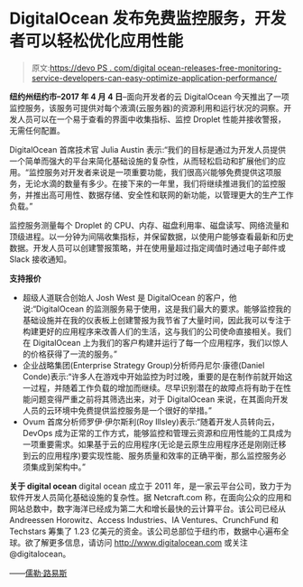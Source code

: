 # DigitalOcean 发布免费监控服务，开发者可以轻松优化应用性能

> 原文:[https://devo PS . com/digital ocean-releases-free-monitoring-service-developers-can-easy-optimize-application-performance/](https://devops.com/digitalocean-releases-free-monitoring-service-developers-can-easily-optimize-application-performance/)

**纽约州纽约市–2017 年 4 月 4 日**–面向开发者的云 DigitalOcean 今天推出了一项监控服务，该服务可提供对每个液滴(云服务器)的资源利用和运行状况的洞察。开发人员可以在一个易于查看的界面中收集指标、监控 Droplet 性能并接收警报，无需任何配置。

DigitalOcean 首席技术官 Julia Austin 表示:“我们的目标是通过为开发人员提供一个简单而强大的平台来简化基础设施的复杂性，从而轻松启动和扩展他们的应用。“监控服务对开发者来说是一项重要功能，我们很高兴能够免费提供这项服务，无论水滴的数量有多少。在接下来的一年里，我们将继续推进我们的监控服务，并推出高可用性、数据存储、安全性和联网的新功能，以管理更大的生产工作负载。”

监控服务测量每个 Droplet 的 CPU、内存、磁盘利用率、磁盘读写、网络流量和顶级进程。以一分钟为间隔收集指标，并保留数据，以使用户能够查看最新和历史数据。开发人员可以创建警报策略，并在使用量超过指定阈值时通过电子邮件或 Slack 接收通知。

**支持报价**

*   超级人道联合创始人 Josh West 是 DigitalOcean 的客户，他说:“DigitalOcean 的监测服务易于使用，这是我们最大的要求。能够监控我的基础设施并在我的仪表板上创建警报为我节省了大量时间，因此我可以专注于构建更好的应用程序来改善人们的生活，这与我们的公司使命直接相关。我们在 DigitalOcean 上为我们的客户构建并运行了每一个应用程序，我们以惊人的价格获得了一流的服务。”
*   企业战略集团(Enterprise Strategy Group)分析师丹尼尔·康德(Daniel Conde)表示:“许多人在游戏中开始监控为时过晚，重要的是在制作前就开始这一过程，并随着工作负载的增加而继续。尽早识别潜在的故障点将有助于在性能问题变得严重之前将其筛选出来，对于 DigitalOcean 来说，在其面向开发人员的云环境中免费提供监控服务是一个很好的举措。”
*   Ovum 首席分析师罗伊·伊尔斯利(Roy Illsley)表示:“随着开发人员转向云，DevOps 成为正常的工作方式，能够监控和管理云资源和应用性能的工具成为一项重要需求。如果基于云的应用程序(无论是云原生应用程序还是刚刚迁移到云的应用程序)要实现性能、服务质量和效率的正确平衡，那么监控服务必须集成到架构中。”

**关于 digital ocean**
digital ocean 成立于 2011 年，是一家云平台公司，致力于为软件开发人员简化基础设施的复杂性。据 Netcraft.com 称，在面向公众的应用和网站总数中，数字海洋已经成为第二大和增长最快的云计算平台。该公司已经从 Andreessen Horowitz、Access Industries、IA Ventures、CrunchFund 和 Techstars 筹集了 1.23 亿美元的资金。该公司总部位于纽约市，数据中心遍布全球。欲了解更多信息，请访问 http://www.digitalocean.com 或关注@digitalocean。

——[儒勒·路易斯](https://devops.com/author/jules/)